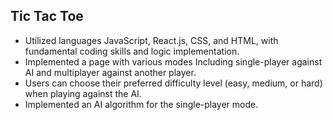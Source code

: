 ## Tic Tac Toe

- Utilized languages JavaScript, React.js, CSS, and HTML, with fundamental coding skills and logic implementation.
- Implemented a page with various modes Including single-player against AI and multiplayer against another player.
- Users can choose their preferred difficulty level (easy, medium, or hard) when playing against the AI.
- Implemented an AI algorithm for the single-player mode.
